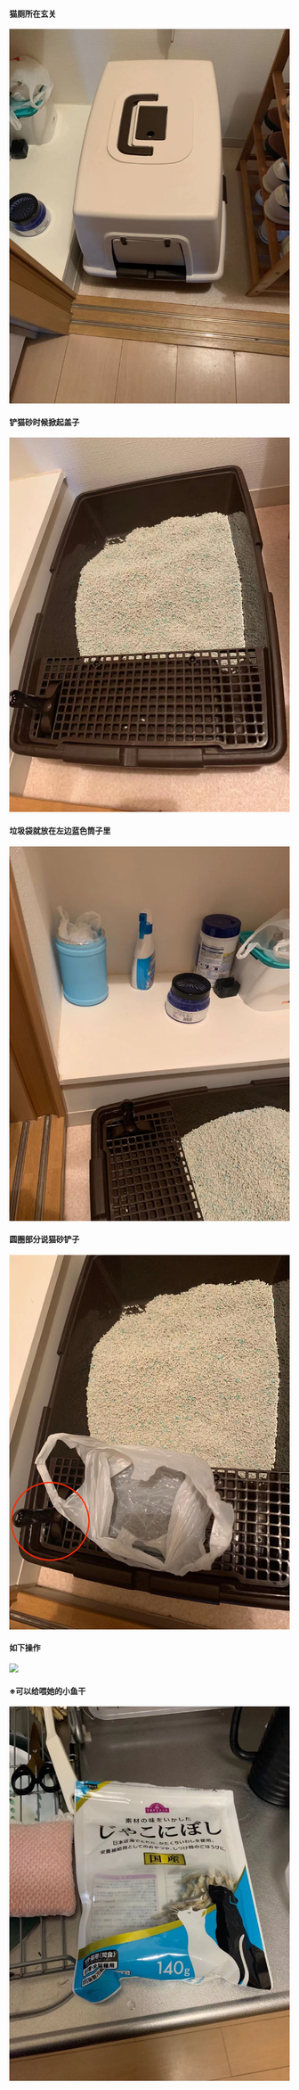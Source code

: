 #### 猫厕所在玄关  
![](cat_img/11577363413.jpg)

#### 铲猫砂时候掀起盖子
![](cat_img/21577363414_.pic.jpg)

#### 垃圾袋就放在左边蓝色筒子里
![](cat_img/31577363415_.pic.jpg)

#### 圆圈部分说猫砂铲子
![](cat_img/51577363417_.pic.jpg)
#### 如下操作
![](cat_img/IMB_mCAfjb.GIF)

#### ※可以给喂她的小鱼干
![](cat_img/61577363418_.pic.jpg)
